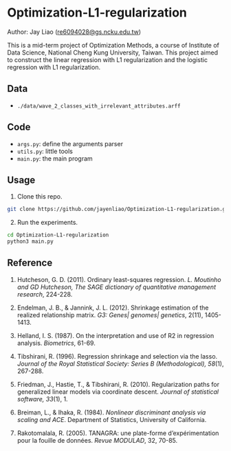 # Optimization-L1-regularization

Author: Jay Liao (re6094028@gs.ncku.edu.tw)

This is a mid-term project of Optimization Methods, a course of Institute of Data Science, National Cheng Kung University, Taiwan. This project aimed to construct the linear regression with L1 regularization and the logistic regression with L1 regularization.

## Data

- `./data/wave_2_classes_with_irrelevant_attributes.arff`

## Code

-  `args.py`: define the arguments parser
-  `utils.py`: little tools
-  `main.py`: the main program

## Usage

1. Clone this repo.

```bash
git clone https://github.com/jayenliao/Optimization-L1-regularization.git
```

2. Run the experiments.

```bash
cd Optimization-L1-regularization
python3 main.py
```

## Reference

1. Hutcheson, G. D. (2011). Ordinary least-squares regression. _L. Moutinho and GD Hutcheson, The SAGE dictionary of quantitative management research_, 224-228.

2. Endelman, J. B., & Jannink, J. L. (2012). Shrinkage estimation of the realized relationship matrix. _G3: Genes| genomes| genetics_, 2(11), 1405-1413.

3. Helland, I. S. (1987). On the interpretation and use of R2 in regression analysis. _Biometrics_, 61-69.

4. Tibshirani, R. (1996). Regression shrinkage and selection via the lasso. _Journal of the Royal Statistical Society: Series B (Methodological), 58_(1), 267-288.

5. Friedman, J., Hastie, T., & Tibshirani, R. (2010). Regularization paths for generalized linear models via coordinate descent. _Journal of statistical software, 33_(1), 1.

6. Breiman, L., & Ihaka, R. (1984). _Nonlinear discriminant analysis via scaling and ACE_. Department of Statistics, University of California.

7. Rakotomalala, R. (2005). TANAGRA: une plate-forme d’expérimentation pour la fouille de données. _Revue MODULAD_, 32, 70-85.
